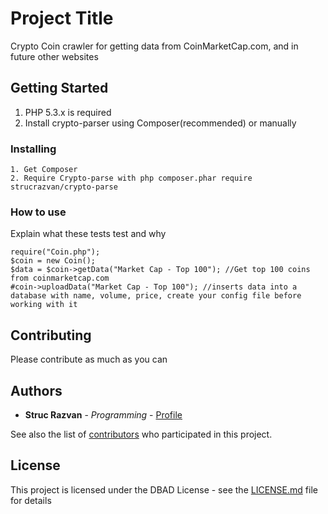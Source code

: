 # Project Title

Crypto Coin crawler for getting data from CoinMarketCap.com, and in future other websites
## Getting Started

1. PHP 5.3.x is required
2. Install crypto-parser using Composer(recommended) or manually

### Installing


    1. Get Composer
    2. Require Crypto-parse with php composer.phar require strucrazvan/crypto-parse




### How to use

Explain what these tests test and why

```
require("Coin.php");
$coin = new Coin();
$data = $coin->getData("Market Cap - Top 100"); //Get top 100 coins from coinmarketcap.com
#coin->uploadData("Market Cap - Top 100"); //inserts data into a database with name, volume, price, create your config file before working with it
```


## Contributing

Please contribute as much as you can


## Authors

* **Struc Razvan** - *Programming* - [Profile](https://github.com/strucrazvan)

See also the list of [contributors](https://github.com/strucrazvan/crypto-parse/contributors) who participated in this project.

## License

This project is licensed under the DBAD License - see the [LICENSE.md](LICENSE.md) file for details


